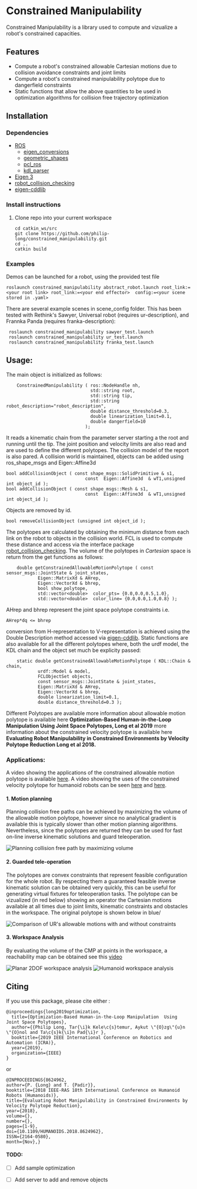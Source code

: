 # Constrained Manipulability
Constrained Manipulability is a library used to compute and vizualize a robot's constrained capacities. 




## Features
 - Compute a robot's constrained allowable Cartesian motions due to collision avoidance constraints and joint limits
 - Compute a robot's constrained manipulability polytope due to dangerfield constraints
 - Static functions that allow the above quantities to be used in optimization algorithms for collision free trajectory optimization

## Installation 
### Dependencies
- [ROS](http://wiki.ros.org/catkin) 
    - [eigen_conversions](http://wiki.ros.org/eigen_conversions) 
    - [geometric_shapes](http://wiki.ros.org/geometric_shapes)
    - [pcl_ros](http://wiki.ros.org/pcl_ros)
    - [kdl_parser](https://wiki.ros.org/kdl_parser)
- [Eigen 3](https://eigen.tuxfamily.org/dox/GettingStarted.html)
- [robot_collision_checking](https://github.com/philip-long/ros_collision_checking)
- [eigen-cddlib](https://github.com/philip-long/eigen-cddlib)


### Install instructions
1. Clone repo into your current workspace

    ```
    cd catkin_ws/src
    git clone https://github.com/philip-long/constrained_manipulability.git
    cd ..
    catkin build
    ```


### Examples
Demos can be launched for a robot, using the provided test file
```
roslaunch constrained_manipulability abstract_robot.launch root_link:=<your root link> root_link:=<your end effector>  config:=<your scene stored in .yaml>
```
There are several example scenes in scene_config folder. This has been tested with Rethink's Sawyer, Universal robot (requires ur-description), and Frannka Panda (requires franka-description): 
```
 roslaunch constrained_manipulability sawyer_test.launch
 roslaunch constrained_manipulability ur_test.launch
 roslaunch constrained_manipulability franka_test.launch
```


## Usage:
The main object is initialized as follows:
```
    ConstrainedManipulability ( ros::NodeHandle nh,
                                std::string root,
                                std::string tip,
				                std::string robot_description="robot_description",
                                double distance_threshold=0.3,
                                double linearization_limit=0.1,
                                double dangerfield=10
                              );
```

It reads a kinematic chain from the parameter server starting a the root and running until the tip. The joint position and velocity limits are also read and are used to define the different polytopes. The collision model of the report is also pared. A collision world is maintained, objects can be added using ros_shape_msgs and Eigen::Affine3d

```
bool addCollisionObject ( const shape_msgs::SolidPrimitive & s1,
                              const  Eigen::Affine3d  & wT1,unsigned int object_id );
bool addCollisionObject ( const shape_msgs::Mesh & s1,
                              const  Eigen::Affine3d  & wT1,unsigned int object_id );
```
Objects are removed by id.
```
bool removeCollisionObject (unsigned int object_id );
```
The polytopes are calculated by obtaining the minimum distance from each link on the robot to objects in the collision world. FCL is used to compute these distance and access via the interface package [robot_collision_checking]((https://github.com/philip-long/ros_collision_checking)). The volume of the polytopes in _Cartesian_ space is return from the get functions as follows:

```
    double getConstrainedAllowableMotionPolytope ( const sensor_msgs::JointState & joint_states,
            Eigen::MatrixXd & AHrep,
            Eigen::VectorXd & bhrep,
            bool show_polytope,
            std::vector<double>  color_pts= {0.0,0.0,0.5,1.0},
            std::vector<double>  color_line= {0.0,0.0,1.0,0.8} );
```
AHrep and bhrep represent the joint space polytope constraints i.e.
```
AHrep*dq <= bhrep
```
conversion from H-representation to V-representation is achieved using the Double Description method accessed via [eigen-cddlib]((https://github.com/philip-long/eigen-cddlib)). Static functions are also available for all the different polytopes where, both the urdf model, the KDL chain and the object set much be explicity passed:
```
    static double getConstrainedAllowableMotionPolytope ( KDL::Chain &  chain,
            urdf::Model & model,
            FCLObjectSet objects,
            const sensor_msgs::JointState & joint_states,
            Eigen::MatrixXd & AHrep,
            Eigen::VectorXd & bhrep,
            double linearization_limit=0.1,
            double distance_threshold=0.3 );
```

Different Polytopes are available more information about allowable motion polytope is available here __Optimization-Based Human-in-the-Loop Manipulation  Using Joint Space Polytopes, Long et al 2019__ more information about the constrained velocity polytope is available here __Evaluating Robot Manipulability in Constrained Environments by Velocity Polytope Reduction Long et al 2018.__ 


### Applications:
A video showing the applications of the constrained allowable motion polytope is available [here](https://youtu.be/oeqj-m25t9c). A video showing the uses of the constrained velocity polytope for humanoid robots can be seen [here](https://www.youtube.com/watch?v=1Nouc4f_rIY) and [here](https://www.youtube.com/watch?v=FzlhsLH5IPU).





#### 1. Motion planning
Planning collision free paths can be achieved by maximizing the volume of the allowable motion polytope, however since no analytical gradient is available this is typically slower than other motion planning algorithms. Nevertheless, since the polytopes are returned they can be used for fast on-line inverse kinematic solutions and guard teleoperation. 

![Planning collision free path by maximizing volume](doc/trajplanning.png)

#### 2. Guarded tele-operation
The polytopes are convex constraints that represent feasible configuration for the whole robot. By respecting them a guaranteed feasible inverse kinematic solution can be obtained very quickly, this can be useful for generating virtual fixtures for teleoperation tasks. The polytope can be vizualized (in red below) showing an operator the Cartesian motions available at all times due to joint limits, kinematic constraints and obstacles in the workspace. The original polytope is shown below in blue/

![Comparison of UR's allowable motions with and without constraints](doc/ur.png)

#### 3. Workspace Analysis
By evaluating the volume of the CMP at points in the workspace, a reachability map can be obtained see this [video](https://youtu.be/jc7X4WakdoE)


![Planar 2DOF workspace analysis](doc/wksp2.png) ![Humanoid workspace analysis](doc/wrkspval.png)


## Citing
If you use this package, please cite either :
```
@inproceedings{long2019optimization,
  title={Optimization-Based Human-in-the-Loop Manipulation  Using Joint Space Polytopes},
  author={{Philip Long, Tar{\i}k Kele\c{s}temur, Aykut \"{O}zg\"{u}n \"{O}nol and Ta\c{s}k{\i}n Pad{\i}r },
  booktitle={2019 IEEE International Conference on Robotics and Automation (ICRA)},
  year={2019},
  organization={IEEE}
}
```

or 

```
@INPROCEEDINGS{8624962,
author={P. {Long} and T. {Padir}},
booktitle={2018 IEEE-RAS 18th International Conference on Humanoid Robots (Humanoids)},
title={Evaluating Robot Manipulability in Constrained Environments by Velocity Polytope Reduction},
year={2018},
volume={},
number={},
pages={1-9},
doi={10.1109/HUMANOIDS.2018.8624962},
ISSN={2164-0580},
month={Nov},}
```

#### TODO: 
- [ ] Add sample optimization
- [ ] Add server to add and remove objects 


